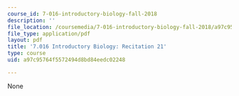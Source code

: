```yaml
---
course_id: 7-016-introductory-biology-fall-2018
description: ''
file_location: /coursemedia/7-016-introductory-biology-fall-2018/a97c95764f5572494d8bd84eedc02248_MIT7_016F18rec21.pdf
file_type: application/pdf
layout: pdf
title: '7.016 Introductory Biology: Recitation 21'
type: course
uid: a97c95764f5572494d8bd84eedc02248

---
```

None